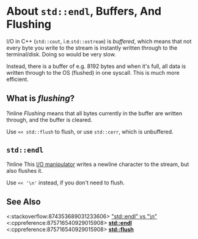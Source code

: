 # About `std::endl`, Buffers, And Flushing

I/O in C++ (`std::cout`, i.e.`std::ostream`) is *buffered*,
which means that not every byte you write to the stream is instantly written through to the terminal/disk.
Doing so would be very slow.

Instead, there is a buffer of e.g. 8192 bytes and when it's full,
all data is written through to the OS (flushed) in one syscall.
This is much more efficient.

## What is *flushing*?
?inline
*Flushing* means that all bytes currently in the buffer are written through, and the buffer is cleared.

Use `<< std::flush` to flush, or use `std::cerr`, which is unbuffered.

## `std::endl`
?inline
This [I/O manipulator](https://en.cppreference.com/w/cpp/io/manip) writes a newline character to the stream,
but also flushes it.

Use `<< '\n'` instead, if you don't need to flush.

## See Also
<:stackoverflow:874353689031233606>
["std::endl" vs "\n"](https://stackoverflow.com/q/213907/5740428)  
<:cppreference:875716540929015908>
**[std::endl](https://en.cppreference.com/w/cpp/io/manip/endl)**  
<:cppreference:875716540929015908>
**[std::flush](https://en.cppreference.com/w/cpp/io/manip/flush)**